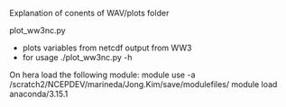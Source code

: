Explanation of conents of WAV/plots folder

plot_ww3nc.py
  - plots variables from netcdf output from WW3 
  - for usage ./plot_ww3nc.py -h


On hera load the following module:
module use -a /scratch2/NCEPDEV/marineda/Jong.Kim/save/modulefiles/
module load anaconda/3.15.1




